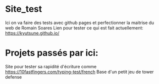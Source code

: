 # Site_test
Ici on va faire des tests avec github pages et perfectionner la maitrise du web de Romain Soares
Lien pour tester ce qui est fait actuellement: https://kyutsune.github.io/


# Projets passés par ici:
Site pour tester sa rapidité d'écriture comme https://10fastfingers.com/typing-test/french
Base d'un petit jeu de tower defense

